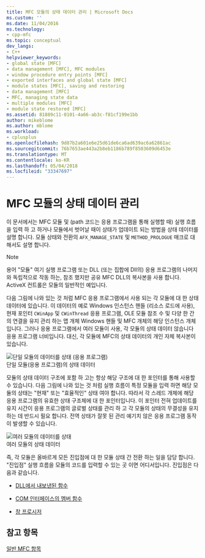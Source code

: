 ```yaml
---
title: MFC 모듈의 상태 데이터 관리 | Microsoft Docs
ms.custom: ''
ms.date: 11/04/2016
ms.technology:
- cpp-mfc
ms.topic: conceptual
dev_langs:
- C++
helpviewer_keywords:
- global state [MFC]
- data management [MFC], MFC modules
- window procedure entry points [MFC]
- exported interfaces and global state [MFC]
- module states [MFC], saving and restoring
- data management [MFC]
- MFC, managing state data
- multiple modules [MFC]
- module state restored [MFC]
ms.assetid: 81889c11-0101-4a66-ab3c-f81cf199e1bb
author: mikeblome
ms.author: mblome
ms.workload:
- cplusplus
ms.openlocfilehash: 9d87b2a601e6e25d61de6ca6ad639ac6a62861ac
ms.sourcegitcommit: 76b7653ae443a2b8eb1186b789f8503609d6453e
ms.translationtype: MT
ms.contentlocale: ko-KR
ms.lasthandoff: 05/04/2018
ms.locfileid: "33347697"
---
```

# <a name="managing-the-state-data-of-mfc-modules"></a>MFC 모듈의 상태 데이터 관리
이 문서에서는 MFC 모듈 및 (path 코드는 응용 프로그램을 통해 실행할 때) 실행 흐름을 입력 하 고 하거나 모듈에서 벗어날 때이 상태가 업데이트 되는 방법을 상태 데이터를 설명 합니다. 모듈 상태와 전환의 `AFX_MANAGE_STATE` 및 `METHOD_PROLOGUE` 매크로 대해서도 설명 합니다.  
  
> [!NOTE]
>  용어 "모듈" 여기 실행 프로그램 또는 DLL (또는 집합에 Dll의) 응용 프로그램의 나머지와 독립적으로 작동 하는, 참조 했지만 공유 MFC DLL의 복사본을 사용 합니다. ActiveX 컨트롤은 모듈의 일반적인 예입니다.  
  
 다음 그림에 나와 있는 것 처럼 MFC 응용 프로그램에서 사용 되는 각 모듈에 대 한 상태 데이터에 있습니다. 이 데이터의 예로 Windows 인스턴스 핸들 (리소스 로드에 사용), 현재 포인터 `CWinApp` 및 `CWinThread` 응용 프로그램, OLE 모듈 참조 수 및 다양 한 간의 연결을 유지 관리 하는 맵 개체 Windows 핸들 및 MFC 개체의 해당 인스턴스 개체입니다. 그러나 응용 프로그램에서 여러 모듈이 사용, 각 모듈의 상태 데이터 않습니다 응용 프로그램 너비입니다. 대신, 각 모듈에 MFC의 상태 데이터의 개인 자체 복사본이 있습니다.  
  
 ![단일 모듈의 데이터를 상태 &#40;응용 프로그램&#41;](../mfc/media/vc387n1.gif "vc387n1")  
단일 모듈(응용 프로그램)의 상태 데이터  
  
 모듈의 상태 데이터 구조에 포함 하 고는 항상 해당 구조에 대 한 포인터를 통해 사용할 수 있습니다. 다음 그림에 나와 있는 것 처럼 실행 흐름이 특정 모듈을 입력 하면 해당 모듈의 상태는 "현재" 또는 "효율적인" 상태 여야 합니다. 따라서 각 스레드 개체에 해당 응용 프로그램의 유효한 상태 구조체에 대 한 포인터입니다. 이 포인터 전혀 업데이트를 유지 시간이 응용 프로그램의 글로벌 상태를 관리 하 고 각 모듈의 상태의 무결성을 유지 하는 데 반드시 필요 합니다. 전역 상태가 잘못 된 관리 예기치 않은 응용 프로그램 동작이 발생할 수 있습니다.  
  
 ![여러 모듈의 데이터를 상태](../mfc/media/vc387n2.gif "vc387n2")  
여러 모듈의 상태 데이터  
  
 즉, 각 모듈은 올바르게 모든 진입점에 대 한 모듈 상태 간 전환 하는 일을 담당 합니다. "진입점" 실행 흐름을 모듈의 코드를 입력할 수 있는 곳 이면 어디서입니다. 진입점은 다음과 같습니다.  
  
-   [DLL에서 내보낸된 함수](../mfc/exported-dll-function-entry-points.md)  
  
-   [COM 인터페이스의 멤버 함수](../mfc/com-interface-entry-points.md)  
  
-   [창 프로시저](../mfc/window-procedure-entry-points.md)  
  
## <a name="see-also"></a>참고 항목  
 [일반 MFC 항목](../mfc/general-mfc-topics.md)

